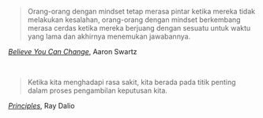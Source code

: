 > Orang-orang dengan mindset tetap merasa pintar ketika mereka tidak melakukan kesalahan, orang-orang dengan mindset berkembang merasa cerdas ketika mereka berjuang dengan sesuatu untuk waktu yang lama dan akhirnya menemukan jawabannya.

[_Believe You Can Change_](http://www.aaronsw.com/weblog/dweck), Aaron Swartz

<br />

> Ketika kita menghadapi rasa sakit, kita berada pada titik penting dalam proses pengambilan keputusan kita.

[_Principles_](https://www.amazon.com/Principles-Life-Work-Ray-Dalio/dp/1501124021), Ray Dalio

<br />
